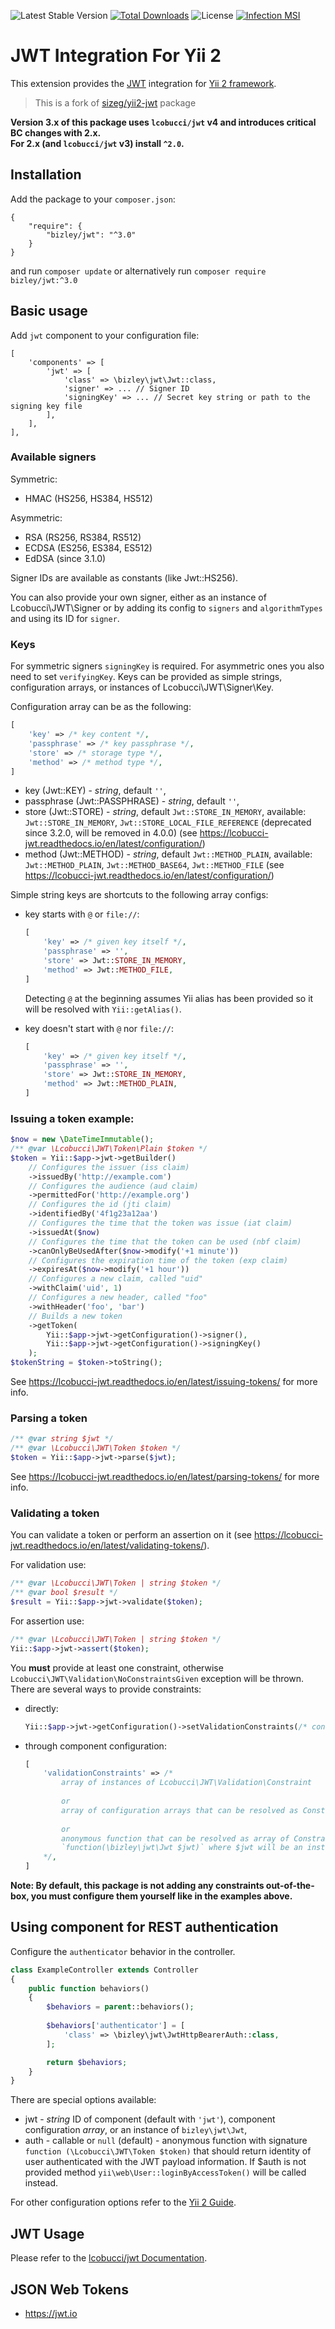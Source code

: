 ![Latest Stable Version](https://img.shields.io/packagist/v/bizley/jwt.svg)
[![Total Downloads](https://img.shields.io/packagist/dt/bizley/jwt.svg)](https://packagist.org/packages/bizley/jwt)
![License](https://img.shields.io/packagist/l/bizley/jwt.svg)
[![Infection MSI](https://badge.stryker-mutator.io/github.com/bizley/yii2-jwt/master)](https://infection.github.io)

# JWT Integration For Yii 2

This extension provides the [JWT](https://github.com/lcobucci/jwt) integration for 
[Yii 2 framework](https://www.yiiframework.com).

> This is a fork of [sizeg/yii2-jwt](https://github.com/sizeg/yii2-jwt) package

**Version 3.x of this package uses `lcobucci/jwt` v4 and introduces critical BC changes with 2.x.  
For 2.x (and `lcobucci/jwt` v3) install `^2.0`.** 

## Installation

Add the package to your `composer.json`:

    {
        "require": {
            "bizley/jwt": "^3.0"
        }
    }

and run `composer update` or alternatively run `composer require bizley/jwt:^3.0`

## Basic usage

Add `jwt` component to your configuration file:

    [
        'components' => [
            'jwt' => [
                'class' => \bizley\jwt\Jwt::class,
                'signer' => ... // Signer ID
                'signingKey' => ... // Secret key string or path to the signing key file
            ],
        ],
    ],


### Available signers

Symmetric:
- HMAC (HS256, HS384, HS512)

Asymmetric:
- RSA (RS256, RS384, RS512)
- ECDSA (ES256, ES384, ES512)
- EdDSA (since 3.1.0)

Signer IDs are available as constants (like Jwt::HS256).

You can also provide your own signer, either as an instance of Lcobucci\JWT\Signer or by adding its config to `signers` 
and `algorithmTypes` and using its ID for `signer`.

### Keys

For symmetric signers `signingKey` is required. For asymmetric ones you also need to set `verifyingKey`. Keys can be 
provided as simple strings, configuration arrays, or instances of Lcobucci\JWT\Signer\Key.

Configuration array can be as the following:

```php
[
    'key' => /* key content */,
    'passphrase' => /* key passphrase */,
    'store' => /* storage type */,
    'method' => /* method type */,
]
```

- key (Jwt::KEY) - _string_, default `''`,
- passphrase (Jwt::PASSPHRASE) - _string_, default `''`,
- store (Jwt::STORE) - _string_, default `Jwt::STORE_IN_MEMORY`, 
  available: `Jwt::STORE_IN_MEMORY`, `Jwt::STORE_LOCAL_FILE_REFERENCE` (deprecated since 3.2.0, will be removed in 4.0.0) 
  (see https://lcobucci-jwt.readthedocs.io/en/latest/configuration/)
- method (Jwt::METHOD) - _string_, default `Jwt::METHOD_PLAIN`,
  available: `Jwt::METHOD_PLAIN`, `Jwt::METHOD_BASE64`, `Jwt::METHOD_FILE` 
  (see https://lcobucci-jwt.readthedocs.io/en/latest/configuration/)
  
Simple string keys are shortcuts to the following array configs:
- key starts with `@` or `file://`:
  ```php
  [
      'key' => /* given key itself */,
      'passphrase' => '',
      'store' => Jwt::STORE_IN_MEMORY,
      'method' => Jwt::METHOD_FILE,
  ]
  ```
  Detecting `@` at the beginning assumes Yii alias has been provided so it will be resolved with `Yii::getAlias()`.

- key doesn't start with `@` nor `file://`:
  ```php
  [
      'key' => /* given key itself */,
      'passphrase' => '',
      'store' => Jwt::STORE_IN_MEMORY,
      'method' => Jwt::METHOD_PLAIN,
  ]
  ```

### Issuing a token example:

```php
$now = new \DateTimeImmutable();
/** @var \Lcobucci\JWT\Token\Plain $token */
$token = Yii::$app->jwt->getBuilder()
    // Configures the issuer (iss claim)
    ->issuedBy('http://example.com')
    // Configures the audience (aud claim)
    ->permittedFor('http://example.org')
    // Configures the id (jti claim)
    ->identifiedBy('4f1g23a12aa')
    // Configures the time that the token was issue (iat claim)
    ->issuedAt($now)
    // Configures the time that the token can be used (nbf claim)
    ->canOnlyBeUsedAfter($now->modify('+1 minute'))
    // Configures the expiration time of the token (exp claim)
    ->expiresAt($now->modify('+1 hour'))
    // Configures a new claim, called "uid"
    ->withClaim('uid', 1)
    // Configures a new header, called "foo"
    ->withHeader('foo', 'bar')
    // Builds a new token
    ->getToken(
        Yii::$app->jwt->getConfiguration()->signer(),
        Yii::$app->jwt->getConfiguration()->signingKey()
    );
$tokenString = $token->toString();
```

See https://lcobucci-jwt.readthedocs.io/en/latest/issuing-tokens/ for more info.

### Parsing a token

```php
/** @var string $jwt */
/** @var \Lcobucci\JWT\Token $token */
$token = Yii::$app->jwt->parse($jwt);
```

See https://lcobucci-jwt.readthedocs.io/en/latest/parsing-tokens/ for more info.

### Validating a token

You can validate a token or perform an assertion on it (see https://lcobucci-jwt.readthedocs.io/en/latest/validating-tokens/).

For validation use:
```php
/** @var \Lcobucci\JWT\Token | string $token */                                      
/** @var bool $result */
$result = Yii::$app->jwt->validate($token);
```

For assertion use:
```php
/** @var \Lcobucci\JWT\Token | string $token */                                      
Yii::$app->jwt->assert($token);
```

You **must** provide at least one constraint, otherwise `Lcobucci\JWT\Validation\NoConstraintsGiven` exception will be 
thrown. There are several ways to provide constraints:

- directly:
  ```php
  Yii::$app->jwt->getConfiguration()->setValidationConstraints(/* constaints here */);
  ```

- through component configuration:
  ```php
  [
      'validationConstraints' => /*
          array of instances of Lcobucci\JWT\Validation\Constraint
          
          or
          array of configuration arrays that can be resolved as Constraint instances
          
          or
          anonymous function that can be resolved as array of Constraint instances with signature
          `function(\bizley\jwt\Jwt $jwt)` where $jwt will be an instance of this component
      */,
  ]
  ```

**Note: By default, this package is not adding any constraints out-of-the-box, you must configure them yourself like 
in the examples above.**

## Using component for REST authentication

Configure the `authenticator` behavior in the controller.

```php
class ExampleController extends Controller
{
    public function behaviors()
    {
        $behaviors = parent::behaviors();
        
        $behaviors['authenticator'] = [
            'class' => \bizley\jwt\JwtHttpBearerAuth::class,
        ];

        return $behaviors;
    }
}
```

There are special options available:
- jwt - _string_ ID of component (default with `'jwt'`), component configuration _array_, or an instance of `bizley\jwt\Jwt`,
- auth - callable or `null` (default) - anonymous function with signature `function (\Lcobucci\JWT\Token $token)` that 
  should return identity of user authenticated with the JWT payload information. If $auth is not provided method 
  `yii\web\User::loginByAccessToken()` will be called instead.

For other configuration options refer to the [Yii 2 Guide](https://www.yiiframework.com/doc/guide/2.0/en/rest-authentication).

## JWT Usage

Please refer to the [lcobucci/jwt Documentation](https://lcobucci-jwt.readthedocs.io/en/latest/).

## JSON Web Tokens

- https://jwt.io
